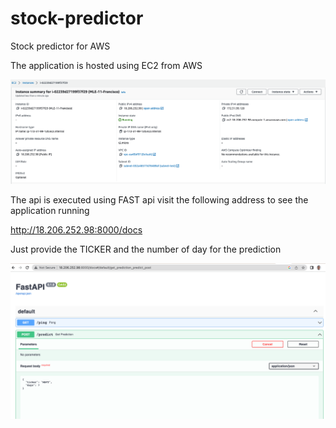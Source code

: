 # stock-predictor

Stock predictor for AWS

The application is hosted using EC2 from AWS

![EC2 in AWS](EC2_in_AWS.png)


The api is executed using FAST api
visit the following address to see the application running

http://18.206.252.98:8000/docs

Just provide the TICKER and the number of day for the prediction 

![FastAPI in AWS](FastAPI_hosted_in_AWS.png)